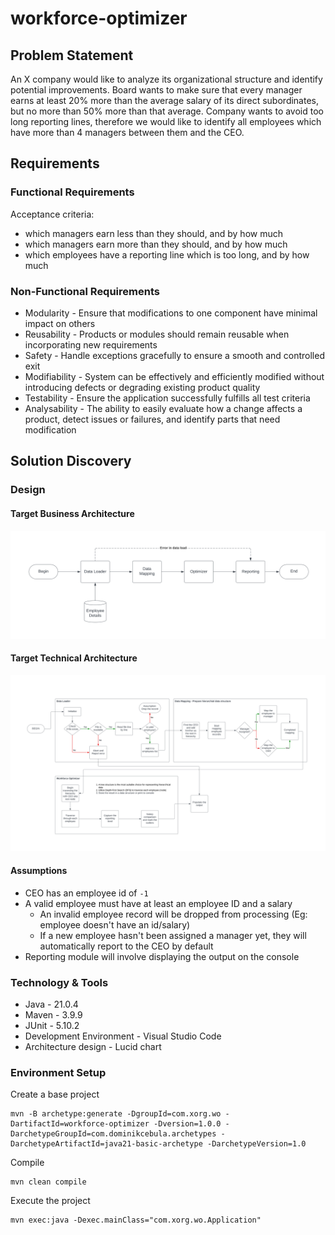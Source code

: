 # workforce-optimizer

## Problem Statement

An X company would like to analyze its organizational structure and identify potential improvements. Board wants to make sure that every manager earns at least 20% more than the average salary of its direct subordinates, but no more than 50% more than that average. Company wants to avoid too long reporting lines, therefore we would like to identify all employees which have more than 4 managers between them and the CEO.

## Requirements

### Functional Requirements

Acceptance criteria:
- which managers earn less than they should, and by how much
- which managers earn more than they should, and by how much
- which employees have a reporting line which is too long, and by how much

### Non-Functional Requirements

- Modularity - Ensure that modifications to one component have minimal impact on others
- Reusability - Products or modules should remain reusable when incorporating new requirements
- Safety - Handle exceptions gracefully to ensure a smooth and controlled exit
- Modifiability - System can be effectively and efficiently modified without introducing defects or degrading existing product quality
- Testability - Ensure the application successfully fulfills all test criteria
- Analysability - The ability to easily evaluate how a change affects a product, detect issues or failures, and identify parts that need modification

## Solution Discovery

### Design

#### Target Business Architecture
![target business architecture](assets/target-business-architecture.svg)

#### Target Technical Architecture
![target technical architecture](assets/target-technical-architecture.svg)

#### Assumptions

 - CEO has an employee id of `-1`
 - A valid employee must have at least an employee ID and a salary
    - An invalid employee record will be dropped from processing (Eg: employee doesn't have an id/salary)
    - If a new employee hasn't been assigned a manager yet, they will automatically report to the CEO by default
 - Reporting module will involve displaying the output on the console

### Technology & Tools

 - Java - 21.0.4
 - Maven - 3.9.9
 - JUnit - 5.10.2
 - Development Environment - Visual Studio Code
 - Architecture design - Lucid chart
 
### Environment Setup

Create a base project
```
mvn -B archetype:generate -DgroupId=com.xorg.wo -DartifactId=workforce-optimizer -Dversion=1.0.0 -DarchetypeGroupId=com.dominikcebula.archetypes -DarchetypeArtifactId=java21-basic-archetype -DarchetypeVersion=1.0
```

Compile
```
mvn clean compile
```

Execute the project
```
mvn exec:java -Dexec.mainClass="com.xorg.wo.Application"
```